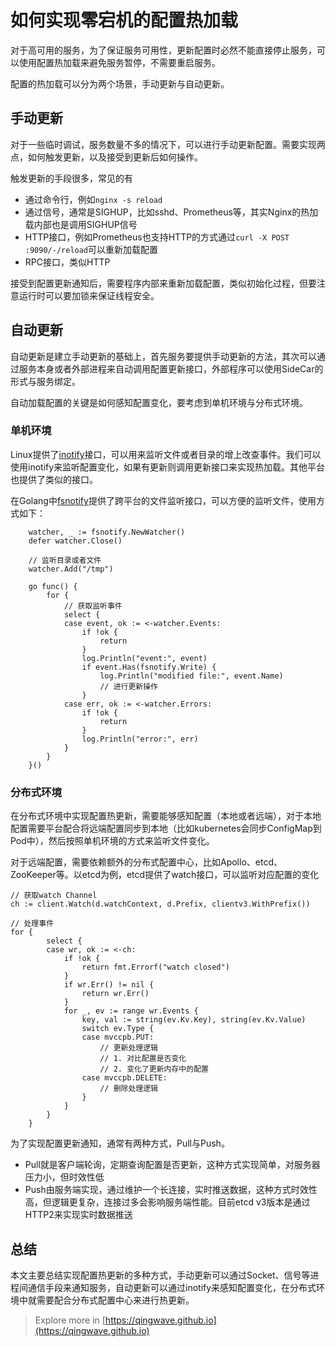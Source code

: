 # 如何实现零宕机的配置热加载


对于高可用的服务，为了保证服务可用性，更新配置时必然不能直接停止服务，可以使用配置热加载来避免服务暂停，不需要重启服务。

配置的热加载可以分为两个场景，手动更新与自动更新。

## 手动更新

对于一些临时调试，服务数量不多的情况下，可以进行手动更新配置。需要实现两点，如何触发更新，以及接受到更新后如何操作。

触发更新的手段很多，常见的有
- 通过命令行，例如`nginx -s reload`
- 通过信号，通常是SIGHUP，比如sshd、Prometheus等，其实Nginx的热加载内部也是调用SIGHUP信号
- HTTP接口，例如Prometheus也支持HTTP的方式通过`curl -X POST :9090/-/reload`可以重新加载配置
- RPC接口，类似HTTP

接受到配置更新通知后，需要程序内部来重新加载配置，类似初始化过程，但要注意运行时可以要加锁来保证线程安全。

## 自动更新

自动更新是建立手动更新的基础上，首先服务要提供手动更新的方法，其次可以通过服务本身或者外部进程来自动调用配置更新接口，外部程序可以使用SideCar的形式与服务绑定。

自动加载配置的关键是如何感知配置变化，要考虑到单机环境与分布式环境。

### 单机环境

Linux提供了[inotify](https://man7.org/linux/man-pages/man7/inotify.7.html)接口，可以用来监听文件或者目录的增上改查事件。我们可以使用inotify来监听配置变化，如果有更新则调用更新接口来实现热加载。其他平台也提供了类似的接口。

在Golang中[fsnotify](https://github.com/fsnotify/fsnotify)提供了跨平台的文件监听接口，可以方便的监听文件，使用方式如下：

```golang
    watcher, _ := fsnotify.NewWatcher()
    defer watcher.Close()

    // 监听目录或者文件
    watcher.Add("/tmp")

    go func() {
        for {
            // 获取监听事件
            select {
            case event, ok := <-watcher.Events:
                if !ok {
                    return
                }
                log.Println("event:", event)
                if event.Has(fsnotify.Write) {
                    log.Println("modified file:", event.Name)
                    // 进行更新操作
                }
            case err, ok := <-watcher.Errors:
                if !ok {
                    return
                }
                log.Println("error:", err)
            }
        }
    }()
```

### 分布式环境

在分布式环境中实现配置热更新，需要能够感知配置（本地或者远端），对于本地配置需要平台配合将远端配置同步到本地（比如kubernetes会同步ConfigMap到Pod中），然后按照单机环境的方式来监听文件变化。

对于远端配置，需要依赖额外的分布式配置中心，比如Apollo、etcd、ZooKeeper等。以etcd为例，etcd提供了watch接口，可以监听对应配置的变化
```golang
// 获取watch Channel
ch := client.Watch(d.watchContext, d.Prefix, clientv3.WithPrefix())

// 处理事件
for {
		select {
		case wr, ok := <-ch:
			if !ok {
				return fmt.Errorf("watch closed")
			}
			if wr.Err() != nil {
				return wr.Err()
			}
			for _, ev := range wr.Events {
				key, val := string(ev.Kv.Key), string(ev.Kv.Value)
				switch ev.Type {
				case mvccpb.PUT:
					// 更新处理逻辑
                    // 1. 对比配置是否变化
                    // 2. 变化了更新内存中的配置
				case mvccpb.DELETE:
					// 删除处理逻辑
				}
			}
		}
	}
```

为了实现配置更新通知，通常有两种方式，Pull与Push。
- Pull就是客户端轮询，定期查询配置是否更新，这种方式实现简单，对服务器压力小，但时效性低
- Push由服务端实现，通过维护一个长连接，实时推送数据，这种方式时效性高，但逻辑更复杂，连接过多会影响服务端性能。目前etcd v3版本是通过HTTP2来实现实时数据推送

## 总结

本文主要总结实现配置热更新的多种方式，手动更新可以通过Socket、信号等进程间通信手段来通知服务，自动更新可以通过inotify来感知配置变化，在分布式环境中就需要配合分布式配置中心来进行热更新。


> Explore more in [https://qingwave.github.io](https://qingwave.github.io)

